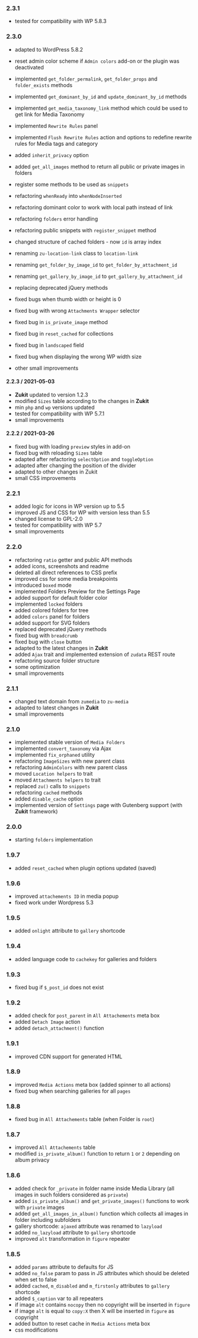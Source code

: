 ### 2.3.1 ###
* tested for compatibility with WP 5.8.3

### 2.3.0 ###
* adapted to WordPress 5.8.2
* reset admin color scheme if `Admin colors` add-on or the plugin was deactivated
* implemented `get_folder_permalink`, `get_folder_props` and `folder_exists` methods
* implemented `get_dominant_by_id` and `update_dominant_by_id` methods
* implemented `get_media_taxonomy_link` method which could be used to get link for Media Taxonomy
* implemented `Rewrite Rules` panel
* implemented `Flush Rewrite Rules` action and options to redefine rewrite rules for Media tags and category
* added `inherit_privacy` option
* added `get_all_images` method to return all public or private images in folders
* register some methods to be used as `snippets`

* refactoring `whenReady` into `whenNodeInserted`
* refactoring dominant color to work with local path instead of link
* refactoring `folders` error handling
* refactoring public snippets with `register_snippet` method

* changed structure of cached folders - now `id` is array index
* renaming `zu-location-link` class to `location-link`
* renaming `get_folder_by_image_id` to `get_folder_by_attachment_id`
* renaming `get_gallery_by_image_id` to `get_gallery_by_attachment_id`

* replacing deprecated jQuery methods
* fixed bugs when thumb width or height is 0
* fixed bug with wrong `Attachments Wrapper` selector
* fixed bug in `is_private_image` method
* fixed bug in `reset_cached` for collections
* fixed bug in `landscaped` field
* fixed bug when displaying the wrong WP width size
* other small improvements

#### 2.2.3 / 2021-05-03
* __Zukit__ updated to version 1.2.3
* modified `Sizes` table according to the changes in __Zukit__
* min `php` and `wp` versions updated
* tested for compatibility with WP 5.7.1
* small improvements

#### 2.2.2 / 2021-03-26
* fixed bug with loading `preview` styles in add-on
* fixed bug with reloading `Sizes` table
* adapted after refactoring `selectOption` and `toggleOption`
* adapted after changing the position of the divider
* adapted to other changes in Zukit
* small CSS improvements

### 2.2.1 ###
* added logic for icons in WP version up to 5.5
* improved JS and CSS for WP with version less than 5.5
* changed license to GPL-2.0
* tested for compatibility with WP 5.7
* small improvements

### 2.2.0 ###
* refactoring `ratio` getter and public API methods
* added icons, screenshots and readme
* deleted all direct references to CSS prefix
* improved css for some media breakpoints
* introduced `boxed` mode
* implemented Folders Preview for the Settings Page
* added support for default folder color
* implemented `locked` folders
* added colored folders for tree
* added `colors` panel for folders
* added support for SVG folders
* replaced deprecated jQuery methods
* fixed bug with `breadcrumb`
* fixed bug with `close` button
* adapted to the latest changes in __Zukit__
* added `Ajax` trait and implemented extension of `zudata` REST route
* refactoring source folder structure
* some optimization
* small improvements

### 2.1.1 ###
* changed text domain from `zumedia` to `zu-media`
* adapted to latest changes in __Zukit__
* small improvements

### 2.1.0 ###
* implemented stable version of `Media Folders`
* implemented `convert_taxonomy` via Ajax
* implemented `fix_orphaned` utility
* refactoring `ImageSizes` with new parent class
* refactoring `AdminColors` with new parent class
* moved `Location helpers` to trait
* moved `Attachments helpers` to trait
* replaced `zu()` calls to `snippets`
* refactoring `cached` methods
* added `disable_cache` option
* implemented version of `Settings` page with Gutenberg support (with __Zukit__ framework)

### 2.0.0 ###
* starting `folders` implementation

### 1.9.7 ###
* added `reset_cached` when plugin options updated (saved)

### 1.9.6 ###
* improved `attachements ID` in media popup
* fixed work under Wordpress 5.3

### 1.9.5 ###
* added `onlight` attribute to `gallery` shortcode

### 1.9.4 ###
* added language code to `cachekey` for galleries and folders

### 1.9.3 ###
* fixed bug if `$_post_id` does not exist

### 1.9.2 ###
* added check for `post_parent` in `All Attachements` meta box
* added `Detach Image` action
* added `detach_attachment()` function

### 1.9.1 ###
* improved CDN support for generated HTML

### 1.8.9 ###
* improved `Media Actions` meta box (added spinner to all actions)
* fixed bug when searching galleries for all `pages`

### 1.8.8 ###
* fixed bug in `All Attachements` table (when Folder is `root`)

### 1.8.7 ###
* improved `All Attachements` table
* modified `is_private_album()` function to return `1` or `2` depending on album privacy

### 1.8.6 ###
* added check for `_private` in folder name inside Media Library (all images in such folders considered as `private`)
* added `is_private_album()` and `get_private_images()` functions to work with `private` images
* added `get_all_images_in_album()` function which collects all images in folder including subfolders
* gallery shortcode: `ajaxed` attribute was renamed to `lazyload`
* added `no_lazyload` attribute to `gallery` shortcode
* improved `alt` transformation in `figure` repeater

### 1.8.5 ###
* added `params` attribute to defaults for JS
* added `no_false` param to pass in JS attributes which should be deleted when set to false
* added `cached`, `m_disabled` and `m_firstonly` attributes to `gallery` shortcode
* added `$_caption` var to all repeaters
* if image `alt` contains `nocopy` then no copyright will be inserted in `figure`
* if image `alt` is equal to `copy:X` then X will be inserted in `figure` as copyright
* added button to reset cache in `Media Actions` meta box
* css modifications
